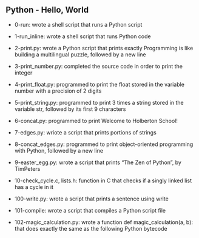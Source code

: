 ## Python - Hello, World
* 0-run: wrote a shell script that runs a Python script

* 1-run_inline: wrote a shell script that runs Python code

* 2-print.py: wrote a Python script that prints exactly Programming is like     building a multilingual puzzle, followed by a new line

* 3-print_number.py: completed the source code in order to print the integer

* 4-print_float.py: programmed to print the float stored in the variable number with a precision of 2 digits

* 5-print_string.py: programmed to print 3 times a string stored in the variable str, followed by its first 9 characters

* 6-concat.py: programmed to print Welcome to Holberton School!

* 7-edges.py: wriote a script that prints portions of strings

* 8-concat_edges.py: programmed to print object-oriented programming with Python, followed by a new line

* 9-easter_egg.py: wrote a script that prints “The Zen of Python”, by TimPeters

* 10-check_cycle.c, lists.h: function in C that checks if a singly linked list has a cycle in it

* 100-write.py: wrote a script that prints a sentence using write

* 101-compile: wrote a script that compiles a Python script file

* 102-magic_calculation.py: wrote a function def magic_calculation(a, b): that does exactly the same as the following Python bytecode
